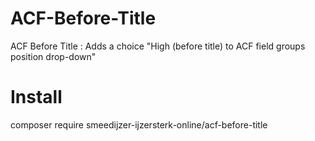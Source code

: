 # ACF-Before-Title
ACF Before Title : Adds a choice "High (before title) to ACF field groups position drop-down"

# Install
composer require smeedijzer-ijzersterk-online/acf-before-title
